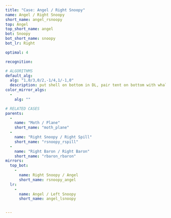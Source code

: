 ```yaml
---
title: "Case: Angel / Right Snoopy"
name: Angel / Right Snoopy
short_name: angel_rsnoopy
top: Angel
top_short_name: angel
bot: Snoopy
bot_short_name: snoopy
bot_lr: Right

optimal: 4

recognition:

# ALGORITHMS
default_alg:
  alg: "1,0/3,0/2,-1/4,1/-1,0"
  description: put shell on bottom in DL, pair tent on bottom with whale on top to form good moth/plane
color_mirror_algs:
  -
    alg: ""

# RELATED CASES
parents:
  -
    name: "Moth / Plane"
    short_name: "moth_plane"
  -
    name: "Right Snoopy / Right Spill"
    short_name: "rsnoopy_rspill"
  -
    name: "Right Baron / Right Baron"
    short_name: "rbaron_rbaron"
mirrors:
  top_bot:
    -
      name: Right Snoopy / Angel
      short_name: rsnoopy_angel
  lr:
    -
      name: Angel / Left Snoopy
      short_name: angel_lsnoopy


---
```


